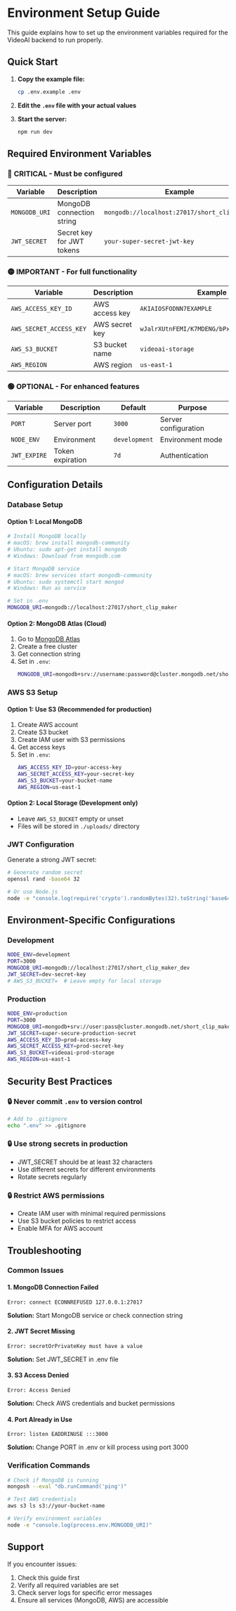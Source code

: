 # Environment Setup Guide

This guide explains how to set up the environment variables required for the VideoAI backend to run properly.

## Quick Start

1. **Copy the example file:**
   ```bash
   cp .env.example .env
   ```

2. **Edit the `.env` file with your actual values**

3. **Start the server:**
   ```bash
   npm run dev
   ```

## Required Environment Variables

### 🔴 **CRITICAL - Must be configured**

| Variable | Description | Example | Required |
|----------|-------------|---------|----------|
| `MONGODB_URI` | MongoDB connection string | `mongodb://localhost:27017/short_clip_maker` | ✅ Yes |
| `JWT_SECRET` | Secret key for JWT tokens | `your-super-secret-jwt-key` | ✅ Yes |

### 🟡 **IMPORTANT - For full functionality**

| Variable | Description | Example | Required |
|----------|-------------|---------|----------|
| `AWS_ACCESS_KEY_ID` | AWS access key | `AKIAIOSFODNN7EXAMPLE` | For S3 |
| `AWS_SECRET_ACCESS_KEY` | AWS secret key | `wJalrXUtnFEMI/K7MDENG/bPxRfiCYEXAMPLEKEY` | For S3 |
| `AWS_S3_BUCKET` | S3 bucket name | `videoai-storage` | For S3 |
| `AWS_REGION` | AWS region | `us-east-1` | For S3 |

### 🟢 **OPTIONAL - For enhanced features**

| Variable | Description | Default | Purpose |
|----------|-------------|---------|---------|
| `PORT` | Server port | `3000` | Server configuration |
| `NODE_ENV` | Environment | `development` | Environment mode |
| `JWT_EXPIRE` | Token expiration | `7d` | Authentication |

## Configuration Details

### Database Setup

#### Option 1: Local MongoDB
```bash
# Install MongoDB locally
# macOS: brew install mongodb-community
# Ubuntu: sudo apt-get install mongodb
# Windows: Download from mongodb.com

# Start MongoDB service
# macOS: brew services start mongodb-community
# Ubuntu: sudo systemctl start mongod
# Windows: Run as service

# Set in .env
MONGODB_URI=mongodb://localhost:27017/short_clip_maker
```

#### Option 2: MongoDB Atlas (Cloud)
1. Go to [MongoDB Atlas](https://www.mongodb.com/atlas)
2. Create a free cluster
3. Get connection string
4. Set in `.env`:
   ```bash
   MONGODB_URI=mongodb+srv://username:password@cluster.mongodb.net/short_clip_maker
   ```

### AWS S3 Setup

#### Option 1: Use S3 (Recommended for production)
1. Create AWS account
2. Create S3 bucket
3. Create IAM user with S3 permissions
4. Get access keys
5. Set in `.env`:
   ```bash
   AWS_ACCESS_KEY_ID=your-access-key
   AWS_SECRET_ACCESS_KEY=your-secret-key
   AWS_S3_BUCKET=your-bucket-name
   AWS_REGION=us-east-1
   ```

#### Option 2: Local Storage (Development only)
- Leave `AWS_S3_BUCKET` empty or unset
- Files will be stored in `./uploads/` directory

### JWT Configuration

Generate a strong JWT secret:
```bash
# Generate random secret
openssl rand -base64 32

# Or use Node.js
node -e "console.log(require('crypto').randomBytes(32).toString('base64'))"
```

## Environment-Specific Configurations

### Development
```bash
NODE_ENV=development
PORT=3000
MONGODB_URI=mongodb://localhost:27017/short_clip_maker_dev
JWT_SECRET=dev-secret-key
# AWS_S3_BUCKET=  # Leave empty for local storage
```

### Production
```bash
NODE_ENV=production
PORT=3000
MONGODB_URI=mongodb+srv://user:pass@cluster.mongodb.net/short_clip_maker
JWT_SECRET=super-secure-production-secret
AWS_ACCESS_KEY_ID=prod-access-key
AWS_SECRET_ACCESS_KEY=prod-secret-key
AWS_S3_BUCKET=videoai-prod-storage
AWS_REGION=us-east-1
```

## Security Best Practices

### 🔒 **Never commit `.env` to version control**
```bash
# Add to .gitignore
echo ".env" >> .gitignore
```

### 🔒 **Use strong secrets in production**
- JWT_SECRET should be at least 32 characters
- Use different secrets for different environments
- Rotate secrets regularly

### 🔒 **Restrict AWS permissions**
- Create IAM user with minimal required permissions
- Use S3 bucket policies to restrict access
- Enable MFA for AWS account

## Troubleshooting

### Common Issues

#### 1. MongoDB Connection Failed
```
Error: connect ECONNREFUSED 127.0.0.1:27017
```
**Solution:** Start MongoDB service or check connection string

#### 2. JWT Secret Missing
```
Error: secretOrPrivateKey must have a value
```
**Solution:** Set JWT_SECRET in .env file

#### 3. S3 Access Denied
```
Error: Access Denied
```
**Solution:** Check AWS credentials and bucket permissions

#### 4. Port Already in Use
```
Error: listen EADDRINUSE :::3000
```
**Solution:** Change PORT in .env or kill process using port 3000

### Verification Commands

```bash
# Check if MongoDB is running
mongosh --eval "db.runCommand('ping')"

# Test AWS credentials
aws s3 ls s3://your-bucket-name

# Verify environment variables
node -e "console.log(process.env.MONGODB_URI)"
```

## Support

If you encounter issues:
1. Check this guide first
2. Verify all required variables are set
3. Check server logs for specific error messages
4. Ensure all services (MongoDB, AWS) are accessible
